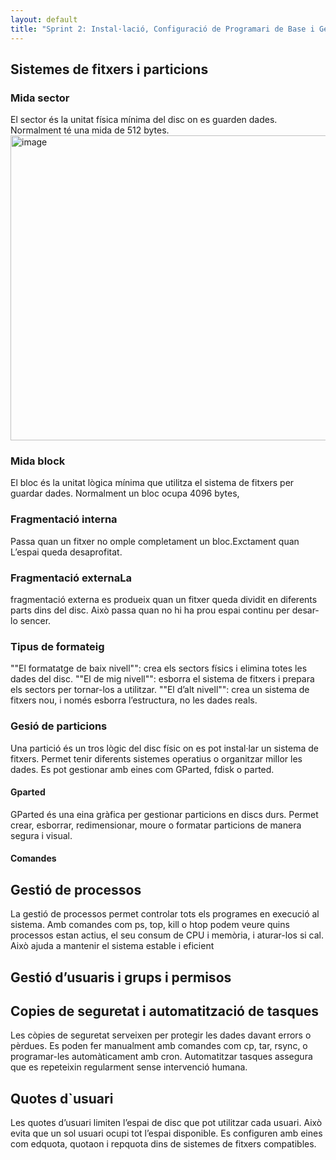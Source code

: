 ```yaml
---
layout: default
title: "Sprint 2: Instal·lació, Configuració de Programari de Base i Gestió de Fitxers"
---
```



## Sistemes de fitxers i particions
### Mida sector
El sector és la unitat física mínima del disc on es guarden dades. Normalment té una mida de 512 bytes.
<img width="823" height="488" alt="image" src="https://github.com/user-attachments/assets/39a7bc4a-f293-4ebb-ac02-d8fa5ef3dbc9" />

### Mida block
El bloc és la unitat lògica mínima que utilitza el sistema de fitxers per guardar dades. Normalment un bloc ocupa 4096 bytes,


### Fragmentació interna 
Passa quan un fitxer no omple completament un bloc.Exctament quan L’espai queda desaprofitat.
### Fragmentació externaLa 
fragmentació externa es produeix quan un fitxer queda dividit en diferents parts dins del disc. Això passa quan no hi ha prou espai continu per desar-lo sencer.
### Tipus de formateig
""El formatatge de baix nivell"": crea els sectors físics i elimina totes les dades del disc.
""El de mig nivell"": esborra el sistema de fitxers i prepara els sectors per tornar-los a utilitzar. 
""El d’alt nivell"": crea un sistema de fitxers nou, i només esborra l’estructura, no les dades reals.
### Gesió de particions
Una partició és un tros lògic del disc físic on es pot instal·lar un sistema de fitxers. Permet tenir diferents sistemes operatius o organitzar millor les dades. Es pot gestionar amb eines com GParted, fdisk o parted.
#### Gparted
GParted és una eina gràfica per gestionar particions en discs durs. Permet crear, esborrar, redimensionar, moure o formatar particions de manera segura i visual.
#### Comandes
## Gestió de processos
La gestió de processos permet controlar tots els programes en execució al sistema. Amb comandes com ps, top, kill o htop podem veure quins processos estan actius, el seu consum de CPU i memòria, i aturar-los si cal. Això ajuda a mantenir el sistema estable i eficient
## Gestió d’usuaris i grups i permisos 
## Copies de seguretat i automatització de tasques 
Les còpies de seguretat serveixen per protegir les dades davant errors o pèrdues. Es poden fer manualment amb comandes com cp, tar, rsync, o programar-les automàticament amb cron. Automatitzar tasques assegura que es repeteixin regularment sense intervenció humana.
## Quotes d`usuari
Les quotes d’usuari limiten l’espai de disc que pot utilitzar cada usuari. Això evita que un sol usuari ocupi tot l’espai disponible. Es configuren amb eines com edquota, quotaon i repquota dins de sistemes de fitxers compatibles.


